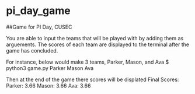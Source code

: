 # pi_day_game
##Game for PI Day, CUSEC

You are able to input the teams that will be played with by adding them as arguements.
The scores of each team are displayed to the terminal after the game has concluded.

For instance, below would make 3 teams, Parker, Mason, and Ava
$ python3 game.py Parker Mason Ava

Then at the end of the game there scores will be displated
Final Scores:
Parker: 3.66
Mason: 3.66
Ava: 3.66
